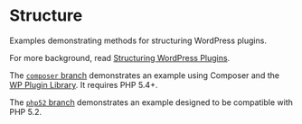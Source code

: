 # Structure

Examples demonstrating methods for structuring WordPress plugins.

For more background, read [Structuring WordPress Plugins](http://www.cedaro.com/blog/structuring-wordpress-plugins/).

The [`composer` branch](https://github.com/cedaro/structure/tree/composer) demonstrates an example using Composer and the [WP Plugin Library](https://github.com/cedaro/wp-plugin). It requires PHP 5.4+.

The [`php52` branch](https://github.com/cedaro/structure/tree/php52) demonstrates an example designed to be compatible with PHP 5.2.
